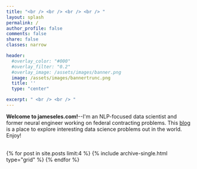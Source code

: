 ```yaml
---
title: "<br /> <br /> <br /> <br /> "
layout: splash
permalink: /
author_profile: false
comments: false
share: false
classes: narrow

header:
  #overlay_color: "#000"
  #overlay_filter: "0.2"
  #overlay_image: /assets/images/banner.png
  image: /assets/images/bannertrunc.png
  title: ''
  type: "center"

excerpt: " <br /> <br /> "
---
```

<a name="about"></a>

**Welcome to jameseles.com!**--I'm an NLP-focused data scientist and former neural engineer working on federal contracting problems. This [blog](http://jameseles.com/DataScience/) is a place to explore interesting data science problems out in the world. Enjoy!
<br />
<br />


<div class="grid__wrapper">
  {% for post in site.posts limit:4 %}
    {% include archive-single.html type="grid" %}
  {% endfor %}
</div>

